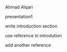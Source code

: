Ahmad Alqari

presentation1

write introduction section

use reference in introdution

add another reference